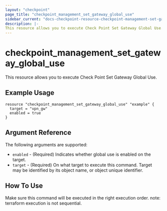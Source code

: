 ```yaml
---
layout: "checkpoint"
page_title: "checkpoint_management_set_gateway_global_use"
sidebar_current: "docs-checkpoint-resource-checkpoint-management-set-gateway-global-use"
description: |-
This resource allows you to execute Check Point Set Gateway Global Use.
---
```


# checkpoint_management_set_gateway_global_use

This resource allows you to execute Check Point Set Gateway Global Use.

## Example Usage


```hcl
resource "checkpoint_management_set_gateway_global_use" "example" {
  target = "vpn_gw"
  enabled = true
}
```

## Argument Reference

The following arguments are supported:

* `enabled` - (Required) Indicates whether global use is enabled on the target. 
* `target` - (Required) On what target to execute this command. Target may be identified by its object name, or object unique identifier. 


## How To Use
Make sure this command will be executed in the right execution order. 
note: terraform execution is not sequential.  

